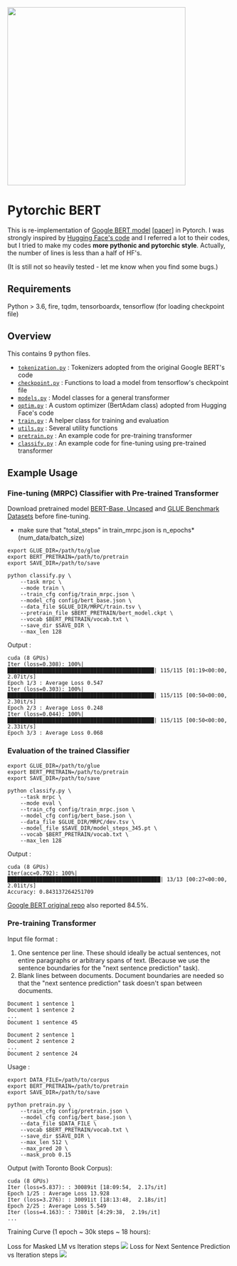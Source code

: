 [<img width="400"
src="https://user-images.githubusercontent.com/32828768/49876264-ff2e4180-fdf0-11e8-9512-06ffe3ede9c5.png">](https://jalammar.github.io/illustrated-bert/)

# Pytorchic BERT
This is re-implementation of [Google BERT model](https://github.com/google-research/bert) [[paper](https://arxiv.org/abs/1810.04805)] in Pytorch. I was strongly inspired by [Hugging Face's code](https://github.com/huggingface/pytorch-pretrained-BERT) and I referred a lot to their codes, but I tried to make my codes **more pythonic and pytorchic style**. Actually, the number of lines is less than a half of HF's. 

(It is still not so heavily tested - let me know when you find some bugs.)

## Requirements

Python > 3.6, fire, tqdm, tensorboardx,
tensorflow (for loading checkpoint file)

## Overview

This contains 9 python files.
- [`tokenization.py`](./tokenization.py) : Tokenizers adopted from the original Google BERT's code
- [`checkpoint.py`](./checkpoint.py) : Functions to load a model from tensorflow's checkpoint file
- [`models.py`](bert_model.py) : Model classes for a general transformer
- [`optim.py`](./optim.py) : A custom optimizer (BertAdam class) adopted from Hugging Face's code
- [`train.py`](./train.py) : A helper class for training and evaluation
- [`utils.py`](./utils.py) : Several utility functions
- [`pretrain.py`](bert_pretrain.py) : An example code for pre-training transformer
- [`classify.py`](./classify.py) : An example code for fine-tuning using pre-trained transformer

## Example Usage

### Fine-tuning (MRPC) Classifier with Pre-trained Transformer
Download pretrained model [BERT-Base, Uncased](https://storage.googleapis.com/bert_models/2018_10_18/uncased_L-12_H-768_A-12.zip) and
[GLUE Benchmark Datasets]( https://github.com/nyu-mll/GLUE-baselines) 
before fine-tuning.
* make sure that "total_steps" in train_mrpc.json is n_epochs*(num_data/batch_size)
```
export GLUE_DIR=/path/to/glue
export BERT_PRETRAIN=/path/to/pretrain
export SAVE_DIR=/path/to/save

python classify.py \
    --task mrpc \
    --mode train \
    --train_cfg config/train_mrpc.json \
    --model_cfg config/bert_base.json \
    --data_file $GLUE_DIR/MRPC/train.tsv \
    --pretrain_file $BERT_PRETRAIN/bert_model.ckpt \
    --vocab $BERT_PRETRAIN/vocab.txt \
    --save_dir $SAVE_DIR \
    --max_len 128
```
Output :
```
cuda (8 GPUs)
Iter (loss=0.308): 100%|██████████████████████████████████████████████| 115/115 [01:19<00:00,  2.07it/s]
Epoch 1/3 : Average Loss 0.547
Iter (loss=0.303): 100%|██████████████████████████████████████████████| 115/115 [00:50<00:00,  2.30it/s]
Epoch 2/3 : Average Loss 0.248
Iter (loss=0.044): 100%|██████████████████████████████████████████████| 115/115 [00:50<00:00,  2.33it/s]
Epoch 3/3 : Average Loss 0.068
```

### Evaluation of the trained Classifier
```
export GLUE_DIR=/path/to/glue
export BERT_PRETRAIN=/path/to/pretrain
export SAVE_DIR=/path/to/save

python classify.py \
    --task mrpc \
    --mode eval \
    --train_cfg config/train_mrpc.json \
    --model_cfg config/bert_base.json \
    --data_file $GLUE_DIR/MRPC/dev.tsv \
    --model_file $SAVE_DIR/model_steps_345.pt \
    --vocab $BERT_PRETRAIN/vocab.txt \
    --max_len 128
```
Output :
```
cuda (8 GPUs)
Iter(acc=0.792): 100%|████████████████████████████████████████████████| 13/13 [00:27<00:00,  2.01it/s]
Accuracy: 0.843137264251709
```
[Google BERT original repo](https://github.com/google-research/bert) also reported 84.5%.


### Pre-training Transformer
Input file format :
1. One sentence per line. These should ideally be actual sentences, not entire paragraphs or arbitrary spans of text. (Because we use the sentence boundaries for the "next sentence prediction" task).
2. Blank lines between documents. Document boundaries are needed so that the "next sentence prediction" task doesn't span between documents.
```
Document 1 sentence 1
Document 1 sentence 2
...
Document 1 sentence 45

Document 2 sentence 1
Document 2 sentence 2
...
Document 2 sentence 24
```
Usage :
```
export DATA_FILE=/path/to/corpus
export BERT_PRETRAIN=/path/to/pretrain
export SAVE_DIR=/path/to/save

python pretrain.py \
    --train_cfg config/pretrain.json \
    --model_cfg config/bert_base.json \
    --data_file $DATA_FILE \
    --vocab $BERT_PRETRAIN/vocab.txt \
    --save_dir $SAVE_DIR \
    --max_len 512 \
    --max_pred 20 \
    --mask_prob 0.15
```
Output (with Toronto Book Corpus):
```
cuda (8 GPUs)
Iter (loss=5.837): : 30089it [18:09:54,  2.17s/it]
Epoch 1/25 : Average Loss 13.928
Iter (loss=3.276): : 30091it [18:13:48,  2.18s/it]
Epoch 2/25 : Average Loss 5.549
Iter (loss=4.163): : 7380it [4:29:38,  2.19s/it]
...
```
Training Curve (1 epoch ~ 30k steps ~ 18 hours):

Loss for Masked LM vs Iteration steps
<img src="https://user-images.githubusercontent.com/32828768/50011629-9a0e5380-ff8a-11e8-87ab-18cd22453561.png">
Loss for Next Sentence Prediction vs Iteration steps
<img src="https://user-images.githubusercontent.com/32828768/50011633-9c70ad80-ff8a-11e8-8670-8baaebb6e51a.png">

